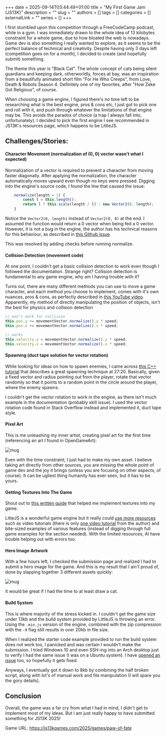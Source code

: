 +++ 
date = 2025-09-14T03:44:49+01:00
title = "My First Game Jam (JS13K)"
description = ""
slug = ""
authors = []
tags = []
categories = []
externalLink = ""
series = []
+++

I first stumbled upon this competition through a FreeCodeCamp podcast, while in a gym. I was immediately drawn to the whole idea of 13 kilobytes constraint for a whole game, due to how bloated the web is nowadays. Game dev is also something I really wanted to explore, as it seems to be the perfect balance of technical and creativity. Despite having only 3 days left (competition goes on for a month), I decided to create (and hopefully submit) something.

The theme this year is "Black Cat". The whole concept of cats being silent guardians and keeping dark, otherworldly, forces at bay, was an inspiration from a beautifully animated short film "For He Who Creeps", from Love, Death & Robots Season 4. Definitely one of my favorites, after "How Zeke Got Religious", of course.

When choosing a game engine, I figured there's no time left to be researching what is the best engine, pros & cons etc, I just got to pick one and roll with it, and push through whatever the limitations of that engine may be. This avoids the paradox of choice (a trap I always fall into, unfortunately). I decided to pick the first engine I see recommended in JS13K's resources page, which happens to be LittleJS.

## Challenges/Stories:

#### Character Movement (normalization of (0, 0) vector wasn't what I expected)

Normalization of a vector is required to prevent a character from moving faster diagonally. After applying the normalization, the character automatically moves upward even though no keys were pressed. Digging into the engine's source code, I found the line that caused the issue:

```javascript
    normalize(length = 1) {
        const l = this.length();
        return l ? this.scale(length / l) : new Vector2(0, length);
    }
```

Notice the `Vector2(0, length)` instead of `Vector2(0, 0)` at the end. I assumed the function would return a 0 vector when being fed a 0 vector. However, it is not a bug in the engine, the author has his technical reasons for this behaviour, as described in [this Github issue](https://github.com/KilledByAPixel/LittleJS/issues/34).

This was resolved by adding checks before running normalize.

#### Collision Detection (movement code)

At one point, I couldn't get a basic collision detection to work even though I followed the documentation. Strange right? Collision detection is fundamental to any game engine, why am I having trouble with it?

Turns out, there are many different methods you can use to move a game character, and each method you choose to implement, comes with it's own nuances, pros & cons, as perfectly described in [this YouTube video](https://www.youtube.com/watch?v=EMhTROG0nAw). Apparently, my method of directly manipulating the position of objects, isn't the best for physics and collision detection

```javascript
// won't work for collision
this.pos.y += movementVector.normalize().y * speed;
this.pos.x += movementVector.normalize().x * speed;

// works
this.velocity.y = movementVector.normalize().y * speed;
this.velocity.x = movementVector.normalize().x * speed;
```

#### Spawning (duct tape solution for vector rotation)

While looking for ideas on how to spawn enemies, I came across [this C++ tutorial](https://www.youtube.com/watch?v=XOs2qynEmNE&t=1640s) that describes a great spawning technique at 27:20. Basically, given a fixed vector and radius pointing out from the player, rotate that vector randomly so that it points to a random point in the circle around the player, where the enemy spawns.

I couldn't get the vector rotation to work in the engine, as there isn't much example in the documentation (probably skill issue). I used the vector rotation code found in Stack Overflow instead and implemented it, duct tape style.

#### Pixel Art

This is me unleashing my inner artist, creating pixel art for the first time (referencing an art I found in OpenGameArt):

![mug](/images/pixel2.webp)

Even with the time constraint, I just had to make my own asset. I believe taking art directly from other sources, you are missing the whole point of game dev and the joy it brings (unless you are focusing on other aspects, of course). It can be ugliest thing humanity has ever seen, but it has to be yours.

#### Getting Textures Into The Game

Shout out to [this written guide](https://eoinmcgrath.com/little-ski/tutorial.html) that helped me implement textures into my game.

LitteJS is a wonderful game engine but it really could [use more resources](https://github.com/KilledByAPixel/LittleJS/issues/47) such as video tutorials (there is only [one video tutorial](https://www.youtube.com/watch?v=tSwDx-NWTXE) from the author) and bite-sized examples of various features (instead of digging through full game examples for the section needed). With the limited resources, AI have trouble helping out with errors too.

#### Hero Image Artwork

With a few hours left, I checked the submission page and realized I had to submit a hero image for the game. And this is my result that I ain't proud of, done by slapping together 3 different assets quickly:

![mug](/images/paw-of-fate-cover.webp)

It would be great if I had the time to at least draw a cat.

#### Build System

This is where majority of the stress kicked in. I couldn't get the game size under 13kb and the build system provided by LittleJS is throwing an error. Using the `.min.js` version of the engine, combined with the zip compression with the `-9` flag still results in over 20kb in file size.

When I realized the starter code example provided to run the build system does not work too, I panicked and was certain I wouldn't make the submission. I tried Windows 10 and even SSH-ing into an Arch desktop just to verify I had the same issue (I was on a Ubuntu system). I have [opened an issue](https://github.com/KilledByAPixel/LittleJS/issues/151) too, so hopefully it gets fixed.

Anyways, I eventually got it down to 8kb by combining the half broken script, along with lot's of manual work and file manipulation (I will spare you the gory details).

## Conclusion

Overall, the game was a far cry from what I had in mind, I didn't get to implement most of my ideas. But I am just really happy to have submitted something for JS13K 2025!

Game URL: https://js13kgames.com/2025/games/paw-of-fate

